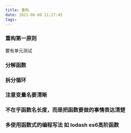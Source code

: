 ```yaml
---
title: 重构
date: 2021-06-08 11:27:45
tags:
---
```

### 重构第一原则
要有单元测试
### 分解函数
### 拆分循环
### 注意变量名要清晰
### 不在乎函数名长度，而是把函数要做的事情表达清楚
### 多使用函数式的编程写法 如 lodash es6高阶函数 